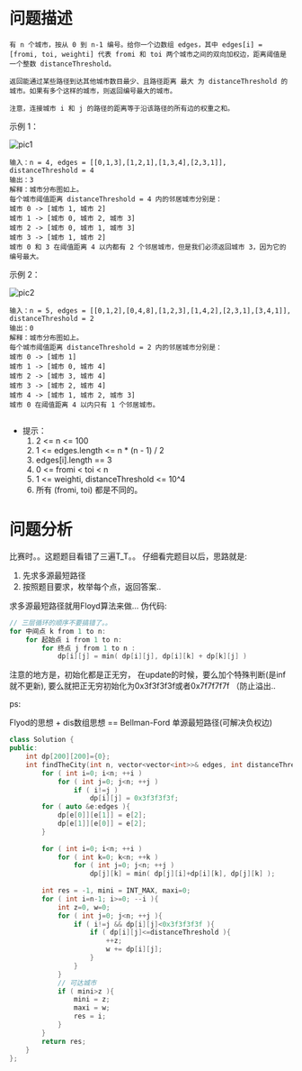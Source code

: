 # 问题描述

    有 n 个城市，按从 0 到 n-1 编号。给你一个边数组 edges，其中 edges[i] = [fromi, toi, weighti] 代表 fromi 和 toi 两个城市之间的双向加权边，距离阈值是一个整数 distanceThreshold。

    返回能通过某些路径到达其他城市数目最少、且路径距离 最大 为 distanceThreshold 的城市。如果有多个这样的城市，则返回编号最大的城市。

    注意，连接城市 i 和 j 的路径的距离等于沿该路径的所有边的权重之和。


示例 1：

![pic1](https://assets.leetcode-cn.com/aliyun-lc-upload/uploads/2020/01/26/find_the_city_01.png)


    输入：n = 4, edges = [[0,1,3],[1,2,1],[1,3,4],[2,3,1]], distanceThreshold = 4
    输出：3
    解释：城市分布图如上。
    每个城市阈值距离 distanceThreshold = 4 内的邻居城市分别是：
    城市 0 -> [城市 1, 城市 2] 
    城市 1 -> [城市 0, 城市 2, 城市 3] 
    城市 2 -> [城市 0, 城市 1, 城市 3] 
    城市 3 -> [城市 1, 城市 2] 
    城市 0 和 3 在阈值距离 4 以内都有 2 个邻居城市，但是我们必须返回城市 3，因为它的编号最大。

示例 2：

![pic2](https://assets.leetcode-cn.com/aliyun-lc-upload/uploads/2020/01/26/find_the_city_02.png)

    输入：n = 5, edges = [[0,1,2],[0,4,8],[1,2,3],[1,4,2],[2,3,1],[3,4,1]], distanceThreshold = 2
    输出：0
    解释：城市分布图如上。 
    每个城市阈值距离 distanceThreshold = 2 内的邻居城市分别是：
    城市 0 -> [城市 1] 
    城市 1 -> [城市 0, 城市 4] 
    城市 2 -> [城市 3, 城市 4] 
    城市 3 -> [城市 2, 城市 4]
    城市 4 -> [城市 1, 城市 2, 城市 3] 
    城市 0 在阈值距离 4 以内只有 1 个邻居城市。
     

- 提示：
    1. 2 <= n <= 100
    2. 1 <= edges.length <= n * (n - 1) / 2
    3. edges[i].length == 3
    4. 0 <= fromi < toi < n
    5. 1 <= weighti, distanceThreshold <= 10^4
    6. 所有 (fromi, toi) 都是不同的。


# 问题分析

比赛时。。这题题目看错了三遍T_T。。 仔细看完题目以后，思路就是:
1. 先求多源最短路径
2. 按照题目要求，枚举每个点，返回答案..

求多源最短路径就用Floyd算法来做... 伪代码:
```cpp
// 三层循环的顺序不要搞错了。。
for 中间点 k from 1 to n:
    for 起始点 i from 1 to n:
        for 终点 j from 1 to n :
            dp[i][j] = min( dp[i][j], dp[i][k] + dp[k][j] )
```
注意的地方是，初始化都是正无穷， 在update的时候，要么加个特殊判断(是inf就不更新), 要么就把正无穷初始化为0x3f3f3f3f或者0x7f7f7f7f （防止溢出..

ps:

Flyod的思想 + dis数组思想 == Bellman-Ford 单源最短路径(可解决负权边) 


```cpp
class Solution {
public:
    int dp[200][200]={0};
    int findTheCity(int n, vector<vector<int>>& edges, int distanceThreshold) {
        for ( int i=0; i<n; ++i )
            for ( int j=0; j<n; ++j )
                if ( i!=j )
                    dp[i][j] = 0x3f3f3f3f;
        for ( auto &e:edges ){
            dp[e[0]][e[1]] = e[2];
            dp[e[1]][e[0]] = e[2];
        }
        
        for ( int i=0; i<n; ++i )
            for ( int k=0; k<n; ++k )
                for ( int j=0; j<n; ++j )
                    dp[j][k] = min( dp[j][i]+dp[i][k], dp[j][k] );
  
        int res = -1, mini = INT_MAX, maxi=0;
        for ( int i=n-1; i>=0; --i ){
            int z=0, w=0;
            for ( int j=0; j<n; ++j ){
                if ( i!=j && dp[i][j]<0x3f3f3f3f ){
                    if ( dp[i][j]<=distanceThreshold ){
                        ++z;
                        w += dp[i][j];
                    }
                } 
            }
            // 可达城市
            if ( mini>z ){
                mini = z;
                maxi = w;
                res = i;
            }
        }
        return res;
    }
};
```
